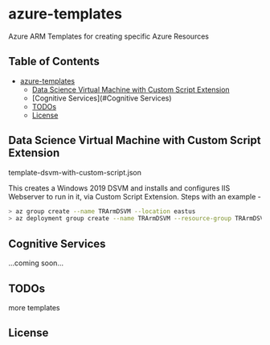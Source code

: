 # azure-templates
Azure ARM Templates for creating specific Azure Resources

## Table of Contents ##
- [azure-templates](#azure-templates)
  * [Data Science Virtual Machine with Custom Script Extension](#DSVM)
  * [Cognitive Services](#Cognitive Services)
  * [TODOs](#todos)
  * [License](#license)


## Data Science Virtual Machine with Custom Script Extension ##

template-dsvm-with-custom-script.json

This creates a Windows 2019 DSVM and installs and configures IIS Webserver to run in it, via Custom Script Extension.
Steps with an example - 

```sh
> az group create --name TRArmDSVM --location eastus
> az deployment group create --name TRArmDSVM --resource-group TRArmDSVM --template-file template-dsmv-with-custom-script.json
```

## Cognitive Services ##
...coming soon...

## TODOs ##
more templates

## License ##
